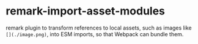 # remark-import-asset-modules

remark plugin to transform references to local assets, such as images like `[](./image.png)`, into ESM imports, so that Webpack can bundle them.
